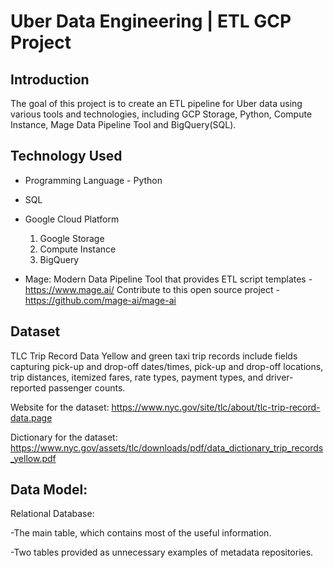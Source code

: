 # Uber Data Engineering | ETL GCP Project

## Introduction

The goal of this project is to create an ETL pipeline for Uber data using various tools and technologies, including GCP Storage, Python, Compute Instance, Mage Data Pipeline Tool and BigQuery(SQL).

## Technology Used
- Programming Language - Python

- SQL

- Google Cloud Platform
  1. Google Storage
  2. Compute Instance 
  3. BigQuery

- Mage: Modern Data Pipeline Tool that provides ETL script templates - https://www.mage.ai/
Contribute to this open source project - https://github.com/mage-ai/mage-ai

## Dataset
TLC Trip Record Data
Yellow and green taxi trip records include fields capturing pick-up and drop-off dates/times, pick-up and drop-off locations, trip distances, itemized fares, rate types, payment types, and driver-reported passenger counts. 

Website for the dataset: https://www.nyc.gov/site/tlc/about/tlc-trip-record-data.page

Dictionary for the dataset:  https://www.nyc.gov/assets/tlc/downloads/pdf/data_dictionary_trip_records_yellow.pdf

## Data Model:

Relational Database:

-The main table, which contains most of the useful information.

-Two tables provided as unnecessary examples of metadata repositories.
